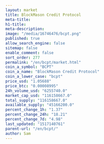 ```yaml
---
layout: market
title: BlockMason Credit Protocol
meta-title: 
h1-title: 
meta-description: 
image: "/media/16746476/bcpt.png"
published: true
allow_search_engine: false
sitemap: false
enable_comment: false
sort_order: 277
permalink: "/en/bcpt/market.html"
coin_a_symbol: "BCPT"
coin_a_name: "BlockMason Credit Protocol"
coin_a_lower_case: "bcpt"
price_usd: "1.05688"
price_btc: "0.00008995"
24h_volume_usd: "6255740.0"
market_cap_usd: "116158667.0"
total_supply: "116158667.0"
available_supply: "45166200.0"
percent_change_1h: "1.37"
percent_change_24h: "18.21"
percent_change_7d: "4.98"
last_updated: "1517140761"
parent-url: "/en/bcpt/"
author: Sam
---
```


